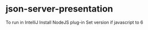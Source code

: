 # json-server-presentation

To run in IntelliJ
Install NodeJS plug-in
Set version if javascript to 6
